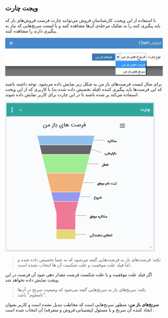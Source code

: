 ﻿## ویجت چارت  

با استفاده از این ویجت، کارشناسان فروش می‌توانند چارت فرصت فروش‌های باز که باید پیگیری کنند را به تفکیک مرحله‌ی آن‌ها مشاهده کنند و یا لیست سرنخ‌هایی که نیاز به پیگیری دارند را مشاهده کنند.

![](Chart1.jpg)

برای مثال لیست فرصت‌های باز من به شکل زیر نمایش داده می‌شود. توجه داشته باشید که این فرصت‌ها باید پیگیری کننده (فیلد تخصیص داده شده به) با کاربری که از این ویجت استفاده می‌کند پر شده باشند تا در این چارت  برای کاربر نمایش داده شوند.

![](Chart.png)

> نکته: فرصت‌های باز به فرصت‌هایی گفته می‌شود که به شما تخصیص داده شده و  اما  فیلد علت موفقیت و علت شکست آن ها انتخاب نشده است .  

اگر فیلد علت موفقیت و یا علت شکست فرصت مقدار دهی شود آن فرصت در این ویجت نمایش داده نخواهد شد.



> نکته: سرنخ‌های باز به سرنخ‌هایی گفته می‌شود که وضعیت سرنخ در آن‌ها "نامعلوم" باشد.

**سرنخ‌های باز من:** منظور سرنخ‌هایی است که مخاطب تبدیل نشده است و  کاربر بعنوان ایجاد کننده آن سرنخ و یا مسئول (پشتیبانی،فروش و متفرقه) آن انتخاب شده است .

